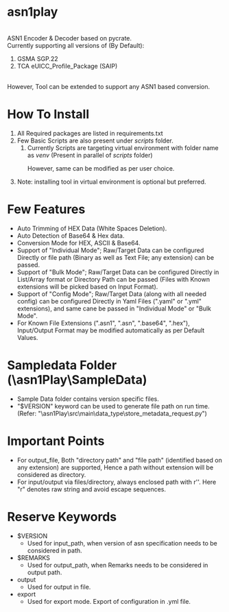 # asn1play

<BR>ASN1 Encoder &amp; Decoder based on pycrate.
<BR>Currently supporting all versions of (By Default):
<ol>
<li>GSMA SGP.22
<li>TCA eUICC_Profile_Package (SAIP)
</ol>
<BR> However, Tool can be extended to support any ASN1 based conversion.

# How To Install 
<ol>
<li>All Required packages are listed in requirements.txt
<li>Few Basic Scripts are also present under <i>scripts</i> folder.
<ol>
<li>Currently Scripts are targeting virtual environment with folder name as <i>venv</i> (Present in parallel of <i>scripts</i> folder)

However, same can be modified as per user choice. 
</ol>
<li>Note: installing tool in virtual environment is optional but preferred.
</ol>

# Few Features 
<ul>
<li>Auto Trimming of HEX Data (White Spaces Deletion).
<li>Auto Detection of Base64 & Hex data.
<li>Conversion Mode for HEX, ASCII & Base64.
<li>Support of "Individual Mode"; Raw/Target Data can be configured Directly or file path (Binary as well as Text File; any extension) can be passed.
<li>Support of "Bulk Mode"; Raw/Target Data can be configured Directly in List/Array format or Directory Path can be passed (Files with Known extensions will be picked based on Input Format).
<li>Support of "Config Mode"; Raw/Target Data (along with all needed config) can be configured Directly in Yaml Files (".yaml" or ".yml" extensions), and same cane be passed in "Individual Mode" or "Bulk Mode".
<li>For Known File Extensions (".asn1", ".asn", ".base64", ".hex"), Input/Output Format may be modified automatically as per Default Values.
</ul>

# Sampledata Folder (\asn1Play\SampleData)
<ul>
<li>Sample Data folder contains version specific files.
<li>"$VERSION" keyword can be used to generate file path on run time. (Refer: "\asn1Play\src\main\data_type\store_metadata_request.py")
</ul>

# Important Points
<ul>
<li>For output_file, Both "directory path" and "file path" (identified based on any extension) are supported, Hence a path without extension will be considered as directory. 
<li>For input/output via files/directory, always enclosed path with r''. Here "r" denotes raw string and avoid escape sequences.
</ul>

# Reserve Keywords
<ul>
<li>$VERSION
<ul>
<li>Used for input_path, when version of asn specification needs to be considered in path.
</ul>
<li>$REMARKS
<ul>
<li>Used for output_path, when Remarks needs to be considered in output path.
</ul>
<li>output
<ul>
<li>Used for output in file.
</ul>
<li>export
<ul>
<li>Used for export mode. Export of configuration in .yml file.
</ul>
</ul>
